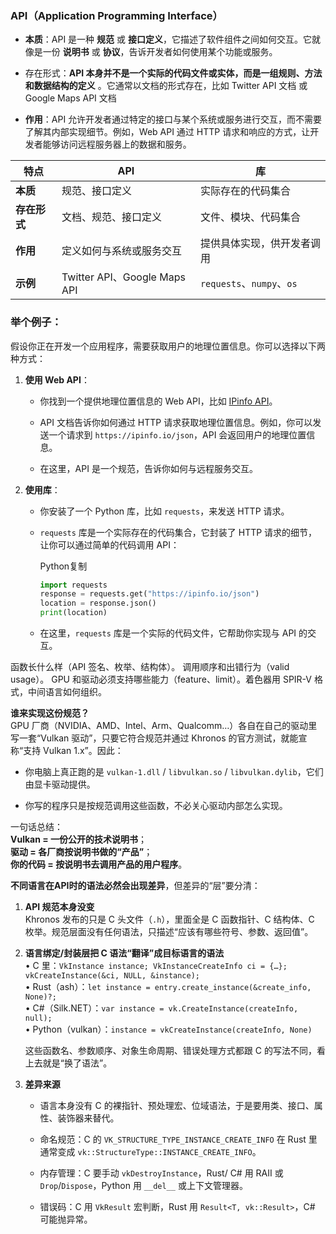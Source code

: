 
### **API（Application Programming Interface）**

- **本质**：API 是一种 **规范** 或 **接口定义**，它描述了软件组件之间如何交互。它就像是一份 **说明书** 或 **协议**，告诉开发者如何使用某个功能或服务。
    
- 存在形式：**API 本身并不是一个实际的代码文件或实体，而是一组规则、方法和数据结构的定义** 。它通常以文档的形式存在，比如 Twitter API 文档 或 Google Maps API 文档
    
- **作用**：API 允许开发者通过特定的接口与某个系统或服务进行交互，而不需要了解其内部实现细节。例如，Web API 通过 HTTP 请求和响应的方式，让开发者能够访问远程服务器上的数据和服务。

| 特点       | API                         | 库                       |
| -------- | --------------------------- | ----------------------- |
| **本质**   | 规范、接口定义                     | 实际存在的代码集合               |
| **存在形式** | 文档、规范、接口定义                  | 文件、模块、代码集合              |
| **作用**   | 定义如何与系统或服务交互                | 提供具体实现，供开发者调用           |
| **示例**   | Twitter API、Google Maps API | `requests`、`numpy`、`os` |

### 举个例子：
假设你正在开发一个应用程序，需要获取用户的地理位置信息。你可以选择以下两种方式：

1. **使用 Web API**：
    
    - 你找到一个提供地理位置信息的 Web API，比如 [IPinfo API](https://ipinfo.io/developers)。
        
    - API 文档告诉你如何通过 HTTP 请求获取地理位置信息。例如，你可以发送一个请求到 `https://ipinfo.io/json`，API 会返回用户的地理位置信息。
        
    - 在这里，API 是一个规范，告诉你如何与远程服务交互。
        
2. **使用库**：
    
    - 你安装了一个 Python 库，比如 `requests`，来发送 HTTP 请求。
        
    - `requests` 库是一个实际存在的代码集合，它封装了 HTTP 请求的细节，让你可以通过简单的代码调用 API：
        
        Python复制
        
        ```python
        import requests
        response = requests.get("https://ipinfo.io/json")
        location = response.json()
        print(location)
        ```
        
    - 在这里，`requests` 库是一个实际的代码文件，它帮助你实现与 API 的交互。


函数长什么样（API 签名、枚举、结构体）。 调用顺序和出错行为（valid usage）。 GPU 和驱动必须支持哪些能力（feature、limit）。着色器用 SPIR-V 格式，中间语言如何组织。

**谁来实现这份规范？**  
GPU 厂商（NVIDIA、AMD、Intel、Arm、Qualcomm…）各自在自己的驱动里写一套“Vulkan 驱动”，只要它符合规范并通过 Khronos 的官方测试，就能宣称“支持 Vulkan 1.x”。因此：

- 你电脑上真正跑的是 `vulkan-1.dll` / `libvulkan.so` / `libvulkan.dylib`，它们由显卡驱动提供。
    
- 你写的程序只是按规范调用这些函数，不必关心驱动内部怎么实现。
    

一句话总结：  
**Vulkan = 一份公开的技术说明书**；  
**驱动 = 各厂商按说明书做的“产品”**；  
**你的代码 = 按说明书去调用产品的用户程序**。


**不同语言在API时的语法必然会出现差异**，但差异的“层”要分清：

1. **API 规范本身没变**  
    Khronos 发布的只是 C 头文件（`.h`），里面全是 C 函数指针、C 结构体、C 枚举。规范层面没有任何语法，只描述“应该有哪些符号、参数、返回值”。
    
2. **语言绑定/封装层把 C 语法“翻译”成目标语言的语法**  
    • C 里：`VkInstance instance; VkInstanceCreateInfo ci = {…}; vkCreateInstance(&ci, NULL, &instance);`  
    • Rust（ash）：`let instance = entry.create_instance(&create_info, None)?;`  
    • C#（Silk.NET）：`var instance = vk.CreateInstance(createInfo, null);`  
    • Python（vulkan）：`instance = vkCreateInstance(createInfo, None)`
    
    这些函数名、参数顺序、对象生命周期、错误处理方式都跟 C 的写法不同，看上去就是“换了语法”。
    
3. **差异来源**
    
    - 语言本身没有 C 的裸指针、预处理宏、位域语法，于是要用类、接口、属性、装饰器来替代。
        
    - 命名规范：C 的 `VK_STRUCTURE_TYPE_INSTANCE_CREATE_INFO` 在 Rust 里通常变成 `vk::StructureType::INSTANCE_CREATE_INFO`。
        
    - 内存管理：C 要手动 `vkDestroyInstance`，Rust/ C# 用 RAII 或 `Drop`/`Dispose`，Python 用 `__del__` 或上下文管理器。
        
    - 错误码：C 用 `VkResult` 宏判断，Rust 用 `Result<T, vk::Result>`，C# 可能抛异常。